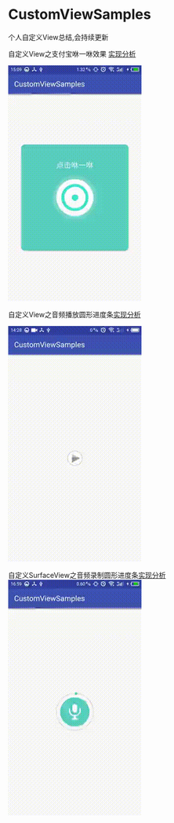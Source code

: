 # CustomViewSamples

个人自定义View总结,会持续更新

自定义View之支付宝咻一咻效果 [实现分析](http://blog.csdn.net/lj402159806/article/details/55511695)

![](preview/xiuyixiu.gif)

自定义View之音频播放圆形进度条[实现分析](http://blog.csdn.net/lj402159806/article/details/55803967)

![](preview/circle_progress.gif)

自定义SurfaceView之音频录制圆形进度条[实现分析](http://blog.csdn.net/lj402159806/article/details/56279143)
![](preview/circle_record.gif)